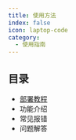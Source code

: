 ```yaml
---
title: 使用方法
index: false
icon: laptop-code
category:
  - 使用指南
---
```


## 目录

<!-- - [Markdown 展示](markdown.md)

- [页面展示](page.md)

- [禁用展示](disable.md)

- [加密展示](encrypt.md) -->
- [部署教程](/posts/deploymentTutorial.md)
- 功能介绍
- 常见报错
- 问题解答
